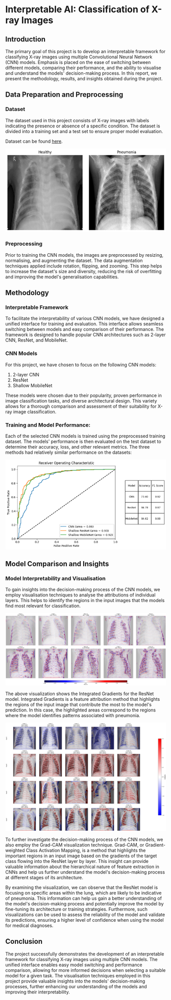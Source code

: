 # Interpretable AI: Classification of X-ray Images

## Introduction

The primary goal of this project is to develop an interpretable framework for classifying X-ray images using multiple Convolutional Neural Network (CNN) models. Emphasis is placed on the ease of switching between different models, comparing their performance, and the ability to visualise and understand the models' decision-making process. In this report, we present the methodology, results, and insights obtained during the project.

## Data Preparation and Preprocessing

### Dataset
The dataset used in this project consists of X-ray images with labels indicating the presence or absence of a specific condition. The dataset is divided into a training set and a test set to ensure proper model evaluation.

Dataset can be found [here](https://www.kaggle.com/datasets/paultimothymooney/chest-xray-pneumonia).

![Sample Images](./Figures/Sample_Image.png)

### Preprocessing
Prior to training the CNN models, the images are preprocessed by resizing, normalising, and augmenting the dataset. The data augmentation techniques applied include rotation, flipping, and zooming. This step helps to increase the dataset's size and diversity, reducing the risk of overfitting and improving the model's generalisation capabilities.

## Methodology

### Interpretable Framework
To facilitate the interpretability of various CNN models, we have designed a unified interface for training and evaluation. This interface allows seamless switching between models and easy comparison of their performance. The framework is designed to handle popular CNN architectures such as 2-layer CNN, ResNet, and MobileNet.

### CNN Models
For this project, we have chosen to focus on the following CNN models:

1. 2-layer CNN
2. ResNet
3. Shallow MobileNet

These models were chosen due to their popularity, proven performance in image classification tasks, and diverse architectural design. This variety allows for a thorough comparison and assessment of their suitability for X-ray image classification.

### Training and Model Performance:
Each of the selected CNN models is trained using the preprocessed training dataset. The models' performance is then evaluated on the test dataset to determine their accuracy, loss, and other relevant metrics. The three methods had relatively similar performance on the datasets:

![ROC-AUC](./Figures/ROC_AUC.png)

## Model Comparison and Insights

### Model Interpretability and Visualisation
To gain insights into the decision-making process of the CNN models, we employ visualisation techniques to analyse the attributions of individual layers. This helps to identify the regions in the input images that the models find most relevant for classification.

![ResNet Integrated Gradients](./Figures/ResNet2_integrated_gradients.png)

The above visualization shows the Integrated Gradients for the ResNet model. Integrated Gradients is a feature attribution method that highlights the regions of the input image that contribute the most to the model's prediction. In this case, the highlighted areas correspond to the regions where the model identifies patterns associated with pneumonia.

![ResNet Grad Cam](./Figures/ResNet_Grad.png)

To further investigate the decision-making process of the CNN models, we also employ the Grad-CAM visualization technique. Grad-CAM, or Gradient-weighted Class Activation Mapping, is a method that highlights the important regions in an input image based on the gradients of the target class flowing into the ResNet layer by layer. This insight can provide valuable information about the hierarchical nature of feature extraction in CNNs and help us further understand the model's decision-making process at different stages of its architecture.

By examining the visualization, we can observe that the ResNet model is focusing on specific areas within the lung, which are likely to be indicative of pneumonia. This information can help us gain a better understanding of the model's decision-making process and potentially improve the model by fine-tuning its architecture or training strategies. Furthermore, such visualizations can be used to assess the reliability of the model and validate its predictions, ensuring a higher level of confidence when using the model for medical diagnoses.


## Conclusion

The project successfully demonstrates the development of an interpretable framework for classifying X-ray images using multiple CNN models. The unified interface enables easy model switching and performance comparison, allowing for more informed decisions when selecting a suitable model for a given task. The visualisation techniques employed in this project provide valuable insights into the models' decision-making processes, further enhancing our understanding of the models and improving their interpretability.